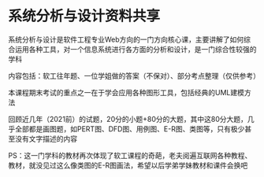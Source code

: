 # 系统分析与设计资料共享

系统分析与设计是软件工程专业Web方向的一门方向核心课，主要讲解了如何综合运用各种工具，对一个信息系统进行各方面的分析和设计，是一门综合性较强的学科

内容包括：软工往年题、一位学姐做的答案（不保对）、部分考点整理（仅供参考）

本课程期末考试的重点之一在于学会应用各种图形工具，包括经典的UML建模方法

回顾近几年（2021前）的试题，20分的小题+80分的大题，其中这80分大题，几乎全部都是画图题，如PERT图、DFD图、用例图、E-R图、类图等，只有极少甚至没有文字描述的内容



PS：这一门学科的教材再次体现了软工课程的奇葩，老夫阅遍互联网各种教程、教材，就没见过这么像类图的E-R图画法，希望以后学弟学妹教材和课件会换吧
